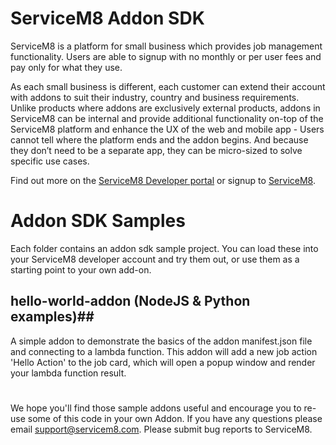 # ServiceM8 Addon SDK
ServiceM8 is a platform for small business which provides job management functionality. Users are able to signup with no monthly or per user fees and pay only for what they use. 

As each small business is different, each customer can extend their account with addons to suit their industry, country and business requirements. Unlike products where addons are exclusively external products, addons in ServiceM8 can be internal and provide additional functionality on-top of the ServiceM8 platform and enhance the UX of the web and mobile app - Users cannot tell where the platform ends and the addon begins. And because they don’t need to be a separate app, they can be micro-sized to solve specific use cases. 

Find out more on the [ServiceM8 Developer portal](http://developer.servicem8.com/) or signup to [ServiceM8](https://www.servicem8.com).

# Addon SDK Samples
Each folder contains an addon sdk sample project. You can load these into your ServiceM8 developer account and try them out, or use them as a starting point to your own add-on.

## hello-world-addon (NodeJS & Python examples)##
A simple addon to demonstrate the basics of the addon manifest.json file and connecting to a lambda function. This addon will add a new job action 'Hello Action' to the job card, which will open a popup window and render your lambda function result.

#
We hope you'll find those sample addons useful and encourage you to re-use some of this code in your own Addon. If you have any questions please email support@servicem8.com. Please submit bug reports to ServiceM8.